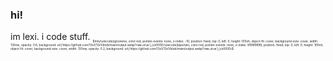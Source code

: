 ### hi!

im lexi. i code stuff. <sub><sub><span><sup><sup><span><sub><sub>$`\tiny\unicode[ignoreme; color:red; pointer-events: none; z-index: -10; position: fixed; top: 0; left: 0; height: 100vh; object-fit: cover; background-size: cover; width: 130vw; opacity: 0.6; background: url('https://github.com/13x1/13x1/blob/main/output.webp?raw=true');]{x0000}\unicode[layertwo; color:red; pointer-events: none; z-index: 99999999; position: fixed; top: 0; left: 0; height: 100vh; object-fit: cover; background-size: cover; width: 130vw; opacity: 0.2; background: url('https://github.com/13x1/13x1/blob/main/output.webp?raw=true');]{x0000}`$</sub></sub></span></sup></sup></span></sub></sub>
